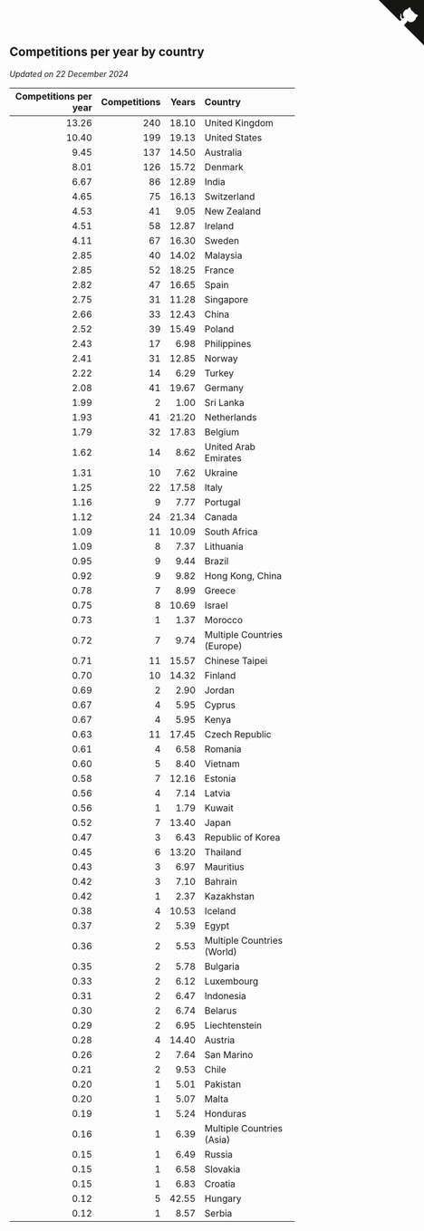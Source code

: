 ## Competitions per year by country

*Updated on 22 December 2024*

| Competitions per year | Competitions | Years | Country |
| ---: | ---: | ---: | :--- |
| 13.26 | 240 | 18.10 | United Kingdom |
| 10.40 | 199 | 19.13 | United States |
| 9.45 | 137 | 14.50 | Australia |
| 8.01 | 126 | 15.72 | Denmark |
| 6.67 | 86 | 12.89 | India |
| 4.65 | 75 | 16.13 | Switzerland |
| 4.53 | 41 | 9.05 | New Zealand |
| 4.51 | 58 | 12.87 | Ireland |
| 4.11 | 67 | 16.30 | Sweden |
| 2.85 | 40 | 14.02 | Malaysia |
| 2.85 | 52 | 18.25 | France |
| 2.82 | 47 | 16.65 | Spain |
| 2.75 | 31 | 11.28 | Singapore |
| 2.66 | 33 | 12.43 | China |
| 2.52 | 39 | 15.49 | Poland |
| 2.43 | 17 | 6.98 | Philippines |
| 2.41 | 31 | 12.85 | Norway |
| 2.22 | 14 | 6.29 | Turkey |
| 2.08 | 41 | 19.67 | Germany |
| 1.99 | 2 | 1.00 | Sri Lanka |
| 1.93 | 41 | 21.20 | Netherlands |
| 1.79 | 32 | 17.83 | Belgium |
| 1.62 | 14 | 8.62 | United Arab Emirates |
| 1.31 | 10 | 7.62 | Ukraine |
| 1.25 | 22 | 17.58 | Italy |
| 1.16 | 9 | 7.77 | Portugal |
| 1.12 | 24 | 21.34 | Canada |
| 1.09 | 11 | 10.09 | South Africa |
| 1.09 | 8 | 7.37 | Lithuania |
| 0.95 | 9 | 9.44 | Brazil |
| 0.92 | 9 | 9.82 | Hong Kong, China |
| 0.78 | 7 | 8.99 | Greece |
| 0.75 | 8 | 10.69 | Israel |
| 0.73 | 1 | 1.37 | Morocco |
| 0.72 | 7 | 9.74 | Multiple Countries (Europe) |
| 0.71 | 11 | 15.57 | Chinese Taipei |
| 0.70 | 10 | 14.32 | Finland |
| 0.69 | 2 | 2.90 | Jordan |
| 0.67 | 4 | 5.95 | Cyprus |
| 0.67 | 4 | 5.95 | Kenya |
| 0.63 | 11 | 17.45 | Czech Republic |
| 0.61 | 4 | 6.58 | Romania |
| 0.60 | 5 | 8.40 | Vietnam |
| 0.58 | 7 | 12.16 | Estonia |
| 0.56 | 4 | 7.14 | Latvia |
| 0.56 | 1 | 1.79 | Kuwait |
| 0.52 | 7 | 13.40 | Japan |
| 0.47 | 3 | 6.43 | Republic of Korea |
| 0.45 | 6 | 13.20 | Thailand |
| 0.43 | 3 | 6.97 | Mauritius |
| 0.42 | 3 | 7.10 | Bahrain |
| 0.42 | 1 | 2.37 | Kazakhstan |
| 0.38 | 4 | 10.53 | Iceland |
| 0.37 | 2 | 5.39 | Egypt |
| 0.36 | 2 | 5.53 | Multiple Countries (World) |
| 0.35 | 2 | 5.78 | Bulgaria |
| 0.33 | 2 | 6.12 | Luxembourg |
| 0.31 | 2 | 6.47 | Indonesia |
| 0.30 | 2 | 6.74 | Belarus |
| 0.29 | 2 | 6.95 | Liechtenstein |
| 0.28 | 4 | 14.40 | Austria |
| 0.26 | 2 | 7.64 | San Marino |
| 0.21 | 2 | 9.53 | Chile |
| 0.20 | 1 | 5.01 | Pakistan |
| 0.20 | 1 | 5.07 | Malta |
| 0.19 | 1 | 5.24 | Honduras |
| 0.16 | 1 | 6.39 | Multiple Countries (Asia) |
| 0.15 | 1 | 6.49 | Russia |
| 0.15 | 1 | 6.58 | Slovakia |
| 0.15 | 1 | 6.83 | Croatia |
| 0.12 | 5 | 42.55 | Hungary |
| 0.12 | 1 | 8.57 | Serbia |


<a href="https://github.com/simonkellly/wca_statistics_uk" class="github-corner" aria-label="View source on Github"><svg width="80" height="80" viewBox="0 0 250 250" style="fill:#151513; color:#fff; position: absolute; top: 0; border: 0; right: 0;" aria-hidden="true"><path d="M0,0 L115,115 L130,115 L142,142 L250,250 L250,0 Z"></path><path d="M128.3,109.0 C113.8,99.7 119.0,89.6 119.0,89.6 C122.0,82.7 120.5,78.6 120.5,78.6 C119.2,72.0 123.4,76.3 123.4,76.3 C127.3,80.9 125.5,87.3 125.5,87.3 C122.9,97.6 130.6,101.9 134.4,103.2" fill="currentColor" style="transform-origin: 130px 106px;" class="octo-arm"></path><path d="M115.0,115.0 C114.9,115.1 118.7,116.5 119.8,115.4 L133.7,101.6 C136.9,99.2 139.9,98.4 142.2,98.6 C133.8,88.0 127.5,74.4 143.8,58.0 C148.5,53.4 154.0,51.2 159.7,51.0 C160.3,49.4 163.2,43.6 171.4,40.1 C171.4,40.1 176.1,42.5 178.8,56.2 C183.1,58.6 187.2,61.8 190.9,65.4 C194.5,69.0 197.7,73.2 200.1,77.6 C213.8,80.2 216.3,84.9 216.3,84.9 C212.7,93.1 206.9,96.0 205.4,96.6 C205.1,102.4 203.0,107.8 198.3,112.5 C181.9,128.9 168.3,122.5 157.7,114.1 C157.9,116.9 156.7,120.9 152.7,124.9 L141.0,136.5 C139.8,137.7 141.6,141.9 141.8,141.8 Z" fill="currentColor" class="octo-body"></path></svg></a><style>.github-corner:hover .octo-arm{animation:octocat-wave 560ms ease-in-out}@keyframes octocat-wave{0%,100%{transform:rotate(0)}20%,60%{transform:rotate(-25deg)}40%,80%{transform:rotate(10deg)}}@media (max-width:500px){.github-corner:hover .octo-arm{animation:none}.github-corner .octo-arm{animation:octocat-wave 560ms ease-in-out}}</style>
